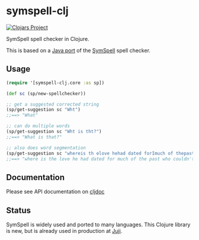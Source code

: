 # symspell-clj

[![Clojars Project](https://img.shields.io/clojars/v/org.clojars.huahaiy/symspell-clj.svg?color=success)](https://clojars.org/org.clojars.huahaiy/symspell-clj)

SymSpell spell checker in Clojure.

This is based on a [Java port](https://github.com/rxp90/jsymspell) of the [SymSpell](https://github.com/wolfgarbe/SymSpell) spell checker.

## Usage

```clojure
(require '[symspell-clj.core :as sp])

(def sc (sp/new-spellchecker))

;; get a suggested corrected string
(sp/get-suggestion sc "Wht")
;;==> "What"

;; can do multiple words
(sp/get-suggestion sc "Wht is tht?")
;;==> "What is that?"

;; also does word segmentation
(sp/get-suggestion sc "whereis th elove hehad dated forImuch of thepast who couqdn'tread in sixtgrade and ins pired him")
;;==> "where is the love he had dated for much of the past who couldn't read in sixth grade and inspired him"

```

## Documentation

Please see API documentation on [cljdoc](https://cljdoc.org/d/org.clojars.huahaiy/symspell-clj/0.0.4.0/api/symspell-clj.core)

## Status

SymSpell is widely used and ported to many languages. This Clojure library is new, but is already used in production at [Juji](https://juji.io).
